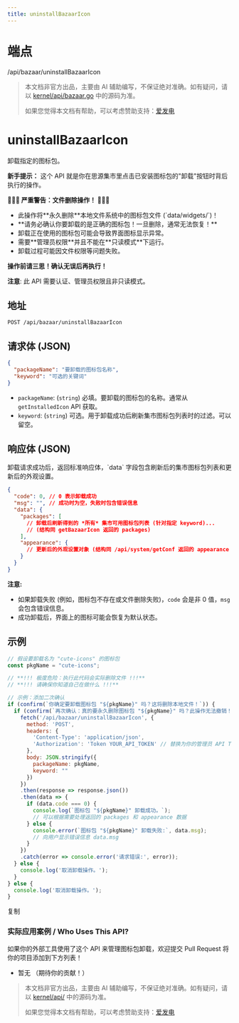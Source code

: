 ```yaml
---
title: uninstallBazaarIcon
---
```

# 端点

/api/bazaar/uninstallBazaarIcon

> 本文档非官方出品，主要由 AI 辅助编写，不保证绝对准确。如有疑问，请以 [kernel/api/bazaar.go](https://github.com/siyuan-note/siyuan/blob/master/kernel/api/bazaar.go) 中的源码为准。
> 
> 如果您觉得本文档有帮助，可以考虑赞助支持：[爱发电](https://afdian.com/a/leolee9086?tab=feed)

# uninstallBazaarIcon

卸载指定的图标包。

**新手提示：** 这个 API 就是你在思源集市里点击已安装图标包的"卸载"按钮时背后执行的操作。

**🚨🚨🚨 严重警告：文件删除操作！ 🚨🚨🚨**

-   此操作将\*\*永久删除\*\*本地文件系统中的图标包文件 (\`data/widgets/\`)！
-   \*\*请务必确认你要卸载的是正确的图标包！一旦删除，通常无法恢复！\*\*
-   卸载正在使用的图标包可能会导致界面图标显示异常。
-   需要\*\*管理员权限\*\*并且不能在\*\*只读模式\*\*下运行。
-   卸载过程可能因文件权限等问题失败。

**操作前请三思！确认无误后再执行！**

**注意**: 此 API 需要认证、管理员权限且非只读模式。

## 地址

`POST /api/bazaar/uninstallBazaarIcon`

## 请求体 (JSON)

```json
{
  "packageName": "要卸载的图标包名称",
  "keyword": "可选的关键词"
}
```

-   `packageName`: (`string`) 必填。要卸载的图标包的名称。通常从 `getInstalledIcon` API 获取。
-   `keyword`: (`string`) 可选。用于卸载成功后刷新集市图标包列表时的过滤。可以留空。

## 响应体 (JSON)

卸载请求成功后，返回标准响应体，\`data\` 字段包含刷新后的集市图标包列表和更新后的外观设置。

```json
{
  "code": 0, // 0 表示卸载成功
  "msg": "", // 成功时为空，失败时包含错误信息
  "data": {
    "packages": [
      // 卸载后刷新得到的 *所有* 集市可用图标包列表 (针对指定 keyword)...
      // (结构同 getBazaarIcon 返回的 packages)
    ],
    "appearance": { 
      // 更新后的外观设置对象 (结构同 /api/system/getConf 返回的 appearance 部分)
    }
  }
}
```

**注意:**

-   如果卸载失败 (例如，图标包不存在或文件删除失败)，`code` 会是非 0 值，`msg` 会包含错误信息。
-   成功卸载后，界面上的图标可能会恢复为默认状态。

## 示例

```javascript
// 假设要卸载名为 "cute-icons" 的图标包
const pkgName = "cute-icons";

// **!!! 极度危险：执行此代码会实际删除文件 !!!**
// **!!! 请确保你知道自己在做什么 !!!**

// 示例：添加二次确认
if (confirm(`你确定要卸载图标包 "${pkgName}" 吗？这将删除本地文件！`)) {
  if (confirm(`再次确认：真的要永久删除图标包 "${pkgName}" 吗？此操作无法撤销！`)) {
    fetch('/api/bazaar/uninstallBazaarIcon', {
      method: 'POST',
      headers: {
        'Content-Type': 'application/json',
        'Authorization': 'Token YOUR_API_TOKEN' // 替换为你的管理员 API Token
      },
      body: JSON.stringify({
        packageName: pkgName,
        keyword: ""
      })
    })
    .then(response => response.json())
    .then(data => {
      if (data.code === 0) {
        console.log(`图标包 "${pkgName}" 卸载成功。`);
        // 可以根据需要处理返回的 packages 和 appearance 数据
      } else {
        console.error(`图标包 "${pkgName}" 卸载失败:`, data.msg);
        // 向用户显示错误信息 data.msg
      }
    })
    .catch(error => console.error('请求错误:', error));
  } else {
    console.log('取消卸载操作。');
  }
} else {
  console.log('取消卸载操作。');
}
```

复制

### 实际应用案例 / Who Uses This API?

如果你的外部工具使用了这个 API 来管理图标包卸载，欢迎提交 Pull Request 将你的项目添加到下方列表！

-   暂无 （期待你的贡献！）
> 本文档非官方出品，主要由 AI 辅助编写，不保证绝对准确。如有疑问，请以 [kernel/api/](https://github.com/siyuan-note/siyuan/blob/master/kernel/api/) 中的源码为准。
> 
> 如果您觉得本文档有帮助，可以考虑赞助支持：[爱发电](https://afdian.com/a/leolee9086?tab=feed)
